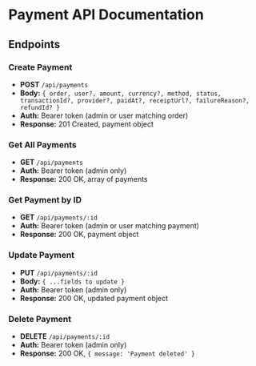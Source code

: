 # Payment API Documentation

## Endpoints


### Create Payment
- **POST** `/api/payments`
- **Body:** `{ order, user?, amount, currency?, method, status, transactionId?, provider?, paidAt?, receiptUrl?, failureReason?, refundId? }`
- **Auth:** Bearer token (admin or user matching order)
- **Response:** 201 Created, payment object


### Get All Payments
- **GET** `/api/payments`
- **Auth:** Bearer token (admin only)
- **Response:** 200 OK, array of payments


### Get Payment by ID
- **GET** `/api/payments/:id`
- **Auth:** Bearer token (admin or user matching payment)
- **Response:** 200 OK, payment object


### Update Payment
- **PUT** `/api/payments/:id`
- **Body:** `{ ...fields to update }`
- **Auth:** Bearer token (admin only)
- **Response:** 200 OK, updated payment object


### Delete Payment
- **DELETE** `/api/payments/:id`
- **Auth:** Bearer token (admin only)
- **Response:** 200 OK, `{ message: 'Payment deleted' }`
